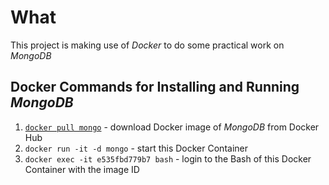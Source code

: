 # What
This project is making use of *Docker* to do some practical work on *MongoDB*

## Docker Commands for Installing and Running *MongoDB*
1. [`docker pull mongo`](https://hub.docker.com/_/mongo/) - download Docker image of *MongoDB* from Docker Hub
2. `docker run -it -d mongo` - start this Docker Container
3. `docker exec -it e535fbd779b7 bash` - login to the Bash of this Docker Container with the image ID
